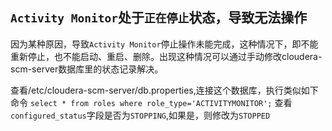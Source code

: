 ## ```Activity Monitor```处于```正在停止```状态，导致无法操作
 因为某种原因，导致```Activity Monitor```停止操作未能完成，这种情况下，即不能重新停止，也不能启动、重启、删除。出现这种情况可以通过手动修改cloudera-scm-server数据库里的状态记录解决。
 
 查看/etc/cloudera-scm-server/db.properties,连接这个数据库，执行类似如下命令
 ```select * from roles where role_type='ACTIVITYMONITOR';```
 查看```configured_status```字段是否为```STOPPING```,如果是，则修改为```STOPPED```
